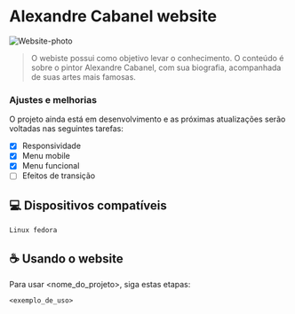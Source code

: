 # Alexandre Cabanel website
![Website-photo](https://user-images.githubusercontent.com/108842368/199591670-c70aee3e-b102-4d7e-b85e-ec1eb19cfb24.png)
> O webiste possui como objetivo levar o conhecimento. O conteúdo é sobre o pintor Alexandre Cabanel, com sua biografia, acompanhada de suas artes mais famosas.

### Ajustes e melhorias

O projeto ainda está em desenvolvimento e as próximas atualizações serão voltadas nas seguintes tarefas:

- [x] Responsividade
- [x] Menu mobile
- [x] Menu funcional
- [ ] Efeitos de transição

## 💻 Dispositivos compatíveis
```
Linux fedora
```

## ☕ Usando o website

Para usar <nome_do_projeto>, siga estas etapas:

```
<exemplo_de_uso>
```
